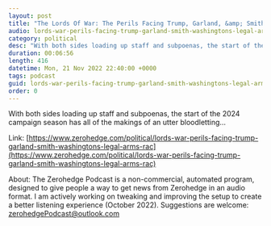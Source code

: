 ```yaml
---
layout: post
title: "The Lords Of War: The Perils Facing Trump, Garland, &amp; Smith In Washington's Legal Arms Race"
audio: lords-war-perils-facing-trump-garland-smith-washingtons-legal-arms-rac-0
category: political
desc: "With both sides loading up staff and subpoenas, the start of the 2024 campaign season has all of the makings of an utter bloodletting..."
duration: 00:06:56
length: 416
datetime: Mon, 21 Nov 2022 22:40:00 +0000
tags: podcast
guid: lords-war-perils-facing-trump-garland-smith-washingtons-legal-arms-rac-0
order: 0
---
```

With both sides loading up staff and subpoenas, the start of the 2024 campaign season has all of the makings of an utter bloodletting...

Link: [https://www.zerohedge.com/political/lords-war-perils-facing-trump-garland-smith-washingtons-legal-arms-rac](https://www.zerohedge.com/political/lords-war-perils-facing-trump-garland-smith-washingtons-legal-arms-rac)

About: The Zerohedge Podcast is a non-commercial, automated program, designed to give people a way to get news from Zerohedge in an audio format.  I am actively working on tweaking and improving the setup to create a better listening experience (October 2022).  Suggestions are welcome: [zerohedgePodcast@outlook.com](mailto:zerohedgePodcast@outlook.com)